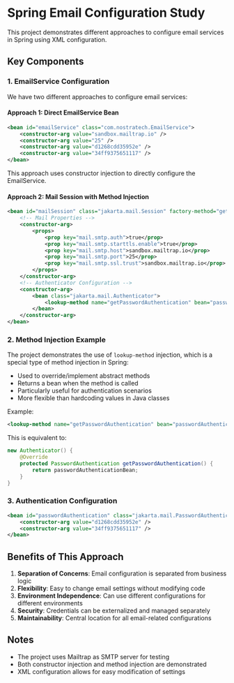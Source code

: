 # Spring Email Configuration Study

This project demonstrates different approaches to configure email services in Spring using XML configuration.

## Key Components

### 1. EmailService Configuration
We have two different approaches to configure email services:

#### Approach 1: Direct EmailService Bean
```xml
<bean id="emailService" class="com.nostratech.EmailService">
    <constructor-arg value="sandbox.mailtrap.io" />
    <constructor-arg value="25" />
    <constructor-arg value="d1268cdd35952e" />
    <constructor-arg value="34ff9375651117" />
</bean>
```
This approach uses constructor injection to directly configure the EmailService.

#### Approach 2: Mail Session with Method Injection
```xml
<bean id="mailSession" class="jakarta.mail.Session" factory-method="getInstance">
    <!-- Mail Properties -->
    <constructor-arg>
        <props>
            <prop key="mail.smtp.auth">true</prop>
            <prop key="mail.smtp.starttls.enable">true</prop>
            <prop key="mail.smtp.host">sandbox.mailtrap.io</prop>
            <prop key="mail.smtp.port">25</prop>
            <prop key="mail.smtp.ssl.trust">sandbox.mailtrap.io</prop>
        </props>
    </constructor-arg>
    <!-- Authenticator Configuration -->
    <constructor-arg>
        <bean class="jakarta.mail.Authenticator">
            <lookup-method name="getPasswordAuthentication" bean="passwordAuthentication" />
        </bean>
    </constructor-arg>
</bean>
```

### 2. Method Injection Example
The project demonstrates the use of `lookup-method` injection, which is a special type of method injection in Spring:

- Used to override/implement abstract methods
- Returns a bean when the method is called
- Particularly useful for authentication scenarios
- More flexible than hardcoding values in Java classes

Example:
```xml
<lookup-method name="getPasswordAuthentication" bean="passwordAuthentication" />
```
This is equivalent to:
```java
new Authenticator() {
    @Override
    protected PasswordAuthentication getPasswordAuthentication() {
        return passwordAuthenticationBean;
    }
}
```

### 3. Authentication Configuration
```xml
<bean id="passwordAuthentication" class="jakarta.mail.PasswordAuthentication">
    <constructor-arg value="d1268cdd35952e" />
    <constructor-arg value="34ff9375651117" />
</bean>
```

## Benefits of This Approach

1. **Separation of Concerns**: Email configuration is separated from business logic
2. **Flexibility**: Easy to change email settings without modifying code
3. **Environment Independence**: Can use different configurations for different environments
4. **Security**: Credentials can be externalized and managed separately
5. **Maintainability**: Central location for all email-related configurations

## Notes
- The project uses Mailtrap as SMTP server for testing
- Both constructor injection and method injection are demonstrated
- XML configuration allows for easy modification of settings 